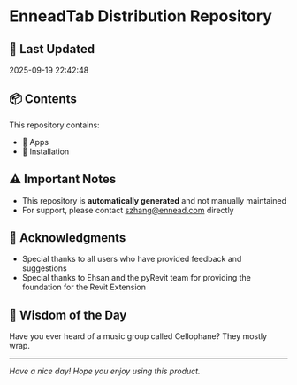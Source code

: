 # EnneadTab Distribution Repository

## 📅 Last Updated
2025-09-19 22:42:48



## 📦 Contents
This repository contains:
- 📂 Apps
- 📂 Installation

## ⚠️ Important Notes
- This repository is **automatically generated** and not manually maintained
- For support, please contact szhang@ennead.com directly

## 🙏 Acknowledgments
- Special thanks to all users who have provided feedback and suggestions
- Special thanks to Ehsan and the pyRevit team for providing the foundation for the Revit Extension

## 💭 Wisdom of the Day
Have you ever heard of a music group called Cellophane? They mostly wrap.

---
*Have a nice day! Hope you enjoy using this product.*

